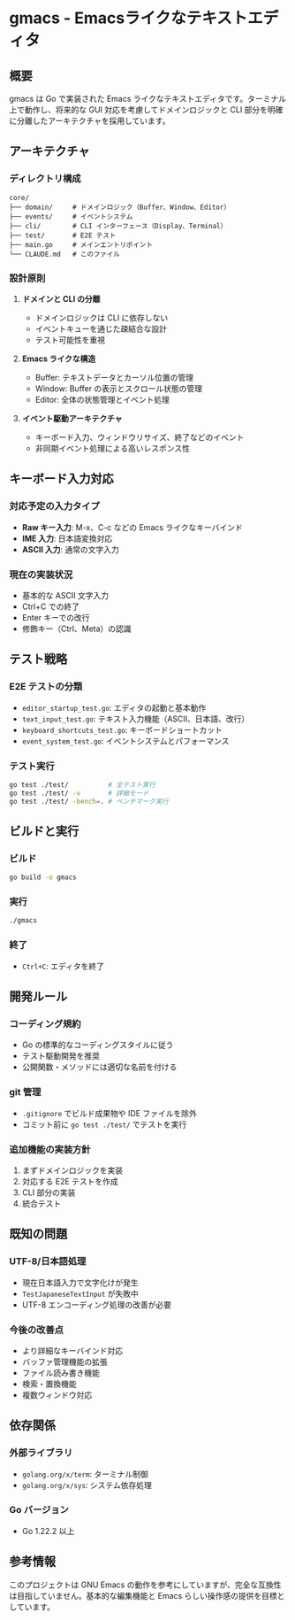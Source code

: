 # gmacs - Emacsライクなテキストエディタ

## 概要

gmacs は Go で実装された Emacs ライクなテキストエディタです。ターミナル上で動作し、将来的な GUI 対応を考慮してドメインロジックと CLI 部分を明確に分離したアーキテクチャを採用しています。

## アーキテクチャ

### ディレクトリ構成
```
core/
├── domain/     # ドメインロジック（Buffer、Window、Editor）
├── events/     # イベントシステム
├── cli/        # CLI インターフェース（Display、Terminal）
├── test/       # E2E テスト
├── main.go     # メインエントリポイント
└── CLAUDE.md   # このファイル
```

### 設計原則

1. **ドメインと CLI の分離**
   - ドメインロジックは CLI に依存しない
   - イベントキューを通じた疎結合な設計
   - テスト可能性を重視

2. **Emacs ライクな構造**
   - Buffer: テキストデータとカーソル位置の管理
   - Window: Buffer の表示とスクロール状態の管理
   - Editor: 全体の状態管理とイベント処理

3. **イベント駆動アーキテクチャ**
   - キーボード入力、ウィンドウリサイズ、終了などのイベント
   - 非同期イベント処理による高いレスポンス性

## キーボード入力対応

### 対応予定の入力タイプ
- **Raw キー入力**: M-x、C-c などの Emacs ライクなキーバインド
- **IME 入力**: 日本語変換対応
- **ASCII 入力**: 通常の文字入力

### 現在の実装状況
- 基本的な ASCII 文字入力
- Ctrl+C での終了
- Enter キーでの改行
- 修飾キー（Ctrl、Meta）の認識

## テスト戦略

### E2E テストの分類
- `editor_startup_test.go`: エディタの起動と基本動作
- `text_input_test.go`: テキスト入力機能（ASCII、日本語、改行）
- `keyboard_shortcuts_test.go`: キーボードショートカット
- `event_system_test.go`: イベントシステムとパフォーマンス

### テスト実行
```bash
go test ./test/          # 全テスト実行
go test ./test/ -v       # 詳細モード
go test ./test/ -bench=. # ベンチマーク実行
```

## ビルドと実行

### ビルド
```bash
go build -o gmacs
```

### 実行
```bash
./gmacs
```

### 終了
- `Ctrl+C`: エディタを終了

## 開発ルール

### コーディング規約
- Go の標準的なコーディングスタイルに従う
- テスト駆動開発を推奨
- 公開関数・メソッドには適切な名前を付ける

### git 管理
- `.gitignore` でビルド成果物や IDE ファイルを除外
- コミット前に `go test ./test/` でテストを実行

### 追加機能の実装方針
1. まずドメインロジックを実装
2. 対応する E2E テストを作成
3. CLI 部分の実装
4. 統合テスト

## 既知の問題

### UTF-8/日本語処理
- 現在日本語入力で文字化けが発生
- `TestJapaneseTextInput` が失敗中
- UTF-8 エンコーディング処理の改善が必要

### 今後の改善点
- より詳細なキーバインド対応
- バッファ管理機能の拡張
- ファイル読み書き機能
- 検索・置換機能
- 複数ウィンドウ対応

## 依存関係

### 外部ライブラリ
- `golang.org/x/term`: ターミナル制御
- `golang.org/x/sys`: システム依存処理

### Go バージョン
- Go 1.22.2 以上

## 参考情報

このプロジェクトは GNU Emacs の動作を参考にしていますが、完全な互換性は目指していません。基本的な編集機能と Emacs らしい操作感の提供を目標としています。